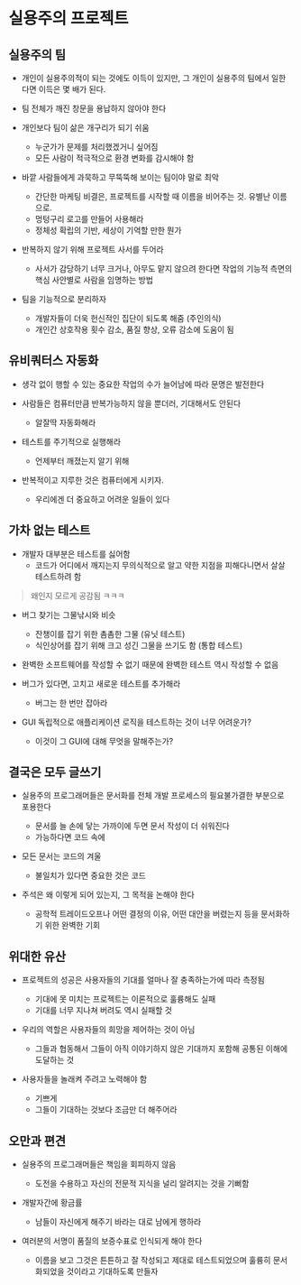 # 실용주의 프로젝트

## 실용주의 팀

- 개인이 실용주의적이 되는 것에도 이득이 있지만, 그 개인이 실용주의 팀에서 일한다면 이득은 몇 배가 된다.

- 팀 전체가 깨진 창문을 용납하지 않아야 한다

- 개인보다 팀이 삶은 개구리가 되기 쉬움
  - 누군가가 문제를 처리했겠거니 싶어짐
  - 모든 사람이 적극적으로 환경 변화를 감시해야 함

- 바깥 사람들에게 과묵하고 무뚝뚝해 보이는 팀이야 말로 최악
  - 간단한 마케팅 비결은, 프로젝트를 시작할 때 이름을 비어주는 것. 유별난 이름으로.
  - 멍텅구리 로고를 만들어 사용해라
  - 정체성 확립의 기반, 세상이 기억할 만한 뭔가

- 반복하지 않기 위해 프로젝트 사서를 두어라
  - 사서가 감당하기 너무 크거나, 아무도 맡지 않으려 한다면 작업의 기능적 측면의 핵심 사안별로 사람을 임명하는 방법

- 팀을 기능적으로 분리하자
  - 개발자들이 더욱 헌신적인 집단이 되도록 해줌 (주인의식)
  - 개인간 상호작용 횟수 감소, 품질 향상, 오류 감소에 도움이 됨

## 유비쿼터스 자동화

- 생각 없이 행할 수 있는 중요한 작업의 수가 늘어남에 따라 문명은 발전한다

- 사람들은 컴퓨터만큼 반복가능하지 않을 뿐더러, 기대해서도 안된다
  - 알잘딱 자동화해라

- 테스트를 주기적으로 실행해라
  - 언제부터 깨졌는지 알기 위해

- 반복적이고 지루한 것은 컴퓨터에게 시키자.
  - 우리에겐 더 중요하고 어려운 일들이 있다

## 가차 없는 테스트

- 개발자 대부분은 테스트를 싫어함
  - 코드가 어디에서 깨지는지 무의식적으로 알고 약한 지점을 피해다니면서 살살 테스트하려 함

> 왜인지 모르게 공감됨 ㅋㅋㅋ

- 버그 찾기는 그물낚시와 비슷
  - 잔챙이를 잡기 위한 촘촘한 그물 (유닛 테스트)
  - 식인상어를 잡기 위해 크고 성긴 그물을 쓰기도 함 (통합 테스트)

- 완벽한 소프트웨어를 작성할 수 없기 때문에 완벽한 테스트 역시 작성할 수 없음

- 버그가 있다면, 고치고 새로운 테스트를 추가해라
  - 버그는 한 번만 잡아라

- GUI 독립적으로 애플리케이션 로직을 테스트하는 것이 너무 어려운가?
  - 이것이 그 GUI에 대해 무엇을 말해주는가?

## 결국은 모두 글쓰기

- 실용주의 프로그래머들은 문서화를 전체 개발 프로세스의 필요불가결한 부분으로 포용한다
  - 문서를 늘 손에 닿는 가까이에 두면 문서 작성이 더 쉬워진다
  - 가능하다면 코드 속에

- 모든 문서는 코드의 겨울
  - 불일치가 있다면 중요한 것은 코드


- 주석은 왜 이렇게 되어 있는지, 그 목적을 논해야 한다
  - 공학적 트레이드오프나 어떤 결정의 이유, 어떤 대안을 버렸는지 등을 문서화하기 위한 완벽한 기회

## 위대한 유산

- 프로젝트의 성공은 사용자들의 기대를 얼마나 잘 충족하는가에 따라 측정됨
  - 기대에 못 미치는 프로젝트는 이론적으로 훌륭해도 실패
  - 기대를 너무 지나쳐 버려도 역시 실패할 것

- 우리의 역할은 사용자들의 희망을 제어하는 것이 아님
  - 그들과 협동해서 그들이 아직 이야기하지 않은 기대까지 포함해 공통된 이해에 도달하는 것

- 사용자들을 놀래켜 주려고 노력해야 함
  - 기쁘게
  - 그들이 기대하는 것보다 조금만 더 해주어라

## 오만과 편견

- 실용주의 프로그래머들은 책임을 회피하지 않음
  - 도전을 수용하고 자신의 전문적 지식을 널리 알려지는 것을 기뻐함
  
- 개발자간에 황금률
  - 남들이 자신에게 해주기 바라는 대로 남에게 행하라

- 여러분의 서명이 품질의 보증수표로 인식되게 해야 한다
  - 이름을 보고 그것은 튼튼하고 잘 작성되고 제대로 테스트되었으며 훌륭히 문서화되었을 것이라고 기대하도록 만들자


